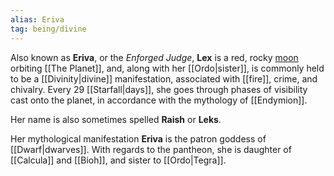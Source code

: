 ```yaml
---
alias: Eriva
tag: being/divine
---
```


Also known as **Eriva**, or the *Enforged Judge*, **Lex** is a red, rocky [moon](https://en.wikipedia.org/wiki/Natural_satellite) orbiting [[The Planet]], and, along with her [[Ordo|sister]], is commonly held to be a [[Divinity|divine]] manifestation, associated with [[fire]], crime, and chivalry. Every 29 [[Starfall|days]], she goes through phases of visibility cast onto the planet, in accordance with the mythology of [[Endymion]].

Her name is also sometimes spelled **Raish** or **Leks**.

Her mythological manifestation **Eriva** is the patron goddess of [[Dwarf|dwarves]]. With regards to the pantheon, she is daughter of [[Calcula]] and [[Bioh]], and sister to [[Ordo|Tegra]].
